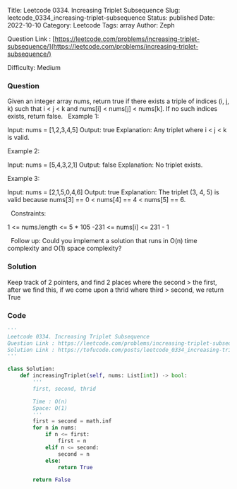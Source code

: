Title: Leetcode 0334. Increasing Triplet Subsequence
Slug: leetcode_0334_increasing-triplet-subsequence
Status: published
Date: 2022-10-10
Category: Leetcode
Tags: array
Author: Zeph

Question Link : [https://leetcode.com/problems/increasing-triplet-subsequence/](https://leetcode.com/problems/increasing-triplet-subsequence/)

Difficulty: Medium

### Question
Given an integer array nums, return true if there exists a triple of indices (i, j, k) such that i < j < k and nums[i] < nums[j] < nums[k]. If no such indices exists, return false.
 
Example 1:

Input: nums = [1,2,3,4,5]
Output: true
Explanation: Any triplet where i < j < k is valid.

Example 2:

Input: nums = [5,4,3,2,1]
Output: false
Explanation: No triplet exists.

Example 3:

Input: nums = [2,1,5,0,4,6]
Output: true
Explanation: The triplet (3, 4, 5) is valid because nums[3] == 0 < nums[4] == 4 < nums[5] == 6.

 
Constraints:

1 <= nums.length <= 5 * 105
-231 <= nums[i] <= 231 - 1

 
Follow up: Could you implement a solution that runs in O(n) time complexity and O(1) space complexity?

### Solution

Keep track of 2 pointers, and find 2 places where the second > the first, after we find this, if we come upon a thrid where third > second, we return True

### Code
```python
'''
Leetcode 0334. Increasing Triplet Subsequence
Question Link : https://leetcode.com/problems/increasing-triplet-subsequence/
Solution Link : https://tofucode.com/posts/leetcode_0334_increasing-triplet-subsequence.html
'''

class Solution:
    def increasingTriplet(self, nums: List[int]) -> bool:
        '''
        first, second, thrid

        Time : O(n)
        Space: O(1)
        '''
        first = second = math.inf
        for n in nums:
            if n <= first:
                first = n
            elif n <= second:
                second = n
            else:
                return True

        return False
```


